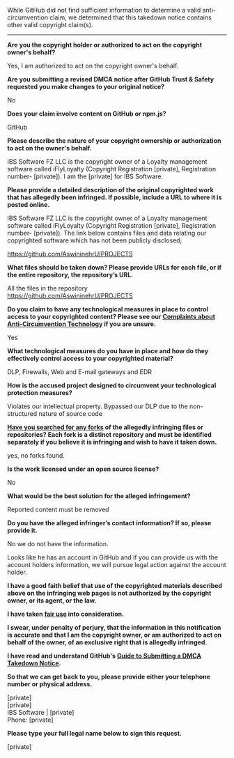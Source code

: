 While GitHub did not find sufficient information to determine a valid anti-circumvention claim, we determined that this takedown notice contains other valid copyright claim(s).

---

**Are you the copyright holder or authorized to act on the copyright owner's behalf?**

Yes, I am authorized to act on the copyright owner's behalf.

**Are you submitting a revised DMCA notice after GitHub Trust & Safety requested you make changes to your original notice?**

No

**Does your claim involve content on GitHub or npm.js?**

GitHub

**Please describe the nature of your copyright ownership or authorization to act on the owner's behalf.**

IBS Software FZ LLC is the copyright owner of a Loyalty management software called iFlyLoyalty (Copyright Registration [private], Registration number- [private]). I am the [private] for IBS Software.

**Please provide a detailed description of the original copyrighted work that has allegedly been infringed. If possible, include a URL to where it is posted online.**

IBS Software FZ LLC is the copyright owner of a Loyalty management software called iFlyLoyalty (Copyright Registration [private], Registration number- [private]). The link below contains files and data relating our copyrighted software which has not been publicly disclosed;

https://github.com/AswininehrU/PROJECTS

**What files should be taken down? Please provide URLs for each file, or if the entire repository, the repository’s URL.**

All the files in the repository  
https://github.com/AswininehrU/PROJECTS

**Do you claim to have any technological measures in place to control access to your copyrighted content? Please see our <a href="https://docs.github.com/articles/guide-to-submitting-a-dmca-takedown-notice#complaints-about-anti-circumvention-technology">Complaints about Anti-Circumvention Technology</a> if you are unsure.**

Yes

**What technological measures do you have in place and how do they effectively control access to your copyrighted material?**

DLP, Firewalls, Web and E-mail gateways and EDR

**How is the accused project designed to circumvent your technological protection measures?**

Violates our intellectual property. Bypassed our DLP due to the non-structured nature of source code

**<a href="https://docs.github.com/articles/dmca-takedown-policy#b-what-about-forks-or-whats-a-fork">Have you searched for any forks</a> of the allegedly infringing files or repositories? Each fork is a distinct repository and must be identified separately if you believe it is infringing and wish to have it taken down.**

yes, no forks found.

**Is the work licensed under an open source license?**

No

**What would be the best solution for the alleged infringement?**

Reported content must be removed

**Do you have the alleged infringer’s contact information? If so, please provide it.**

No we do not have the information.

Looks like he has an account in GitHub and if you can provide us with the account holders information, we will pursue legal action against the account holder.

**I have a good faith belief that use of the copyrighted materials described above on the infringing web pages is not authorized by the copyright owner, or its agent, or the law.**

**I have taken <a href="https://www.lumendatabase.org/topics/22">fair use</a> into consideration.**

**I swear, under penalty of perjury, that the information in this notification is accurate and that I am the copyright owner, or am authorized to act on behalf of the owner, of an exclusive right that is allegedly infringed.**

**I have read and understand GitHub's <a href="https://docs.github.com/articles/guide-to-submitting-a-dmca-takedown-notice/">Guide to Submitting a DMCA Takedown Notice</a>.**

**So that we can get back to you, please provide either your telephone number or physical address.**

[private]  
[private]  
IBS Software | [private]  
Phone: [private]  

**Please type your full legal name below to sign this request.**

[private]  
